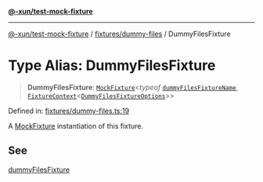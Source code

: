 [**@-xun/test-mock-fixture**](../../../README.md)

***

[@-xun/test-mock-fixture](../../../README.md) / [fixtures/dummy-files](../README.md) / DummyFilesFixture

# Type Alias: DummyFilesFixture

> **DummyFilesFixture**: [`MockFixture`](../../../types/fixtures/type-aliases/MockFixture.md)\<*typeof* [`dummyFilesFixtureName`](../variables/dummyFilesFixtureName.md), [`FixtureContext`](../../../types/fixtures/type-aliases/FixtureContext.md)\<[`DummyFilesFixtureOptions`](DummyFilesFixtureOptions.md)\>\>

Defined in: [fixtures/dummy-files.ts:19](https://github.com/Xunnamius/test-utils/blob/4d9800c324b9a83f9e55d66c6e4ccd83762bef71/packages/test-mock-fixture/src/fixtures/dummy-files.ts#L19)

A [MockFixture](../../../types/fixtures/type-aliases/MockFixture.md) instantiation of this fixture.

## See

[dummyFilesFixture](../functions/dummyFilesFixture.md)
